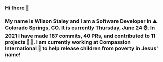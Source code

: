 ### Hi there 👋

### My name is Wilson Staley and I am a Software Developer in ⛰ Colorado Springs, CO.  It is currently Thursday, June 24 ⌚. In 2021 I have made 187 commits, 40 PRs, and contributed to 11 projects 👨‍💻. I am currently working at Compassion International 🏢 to help release children from poverty in Jesus' name!